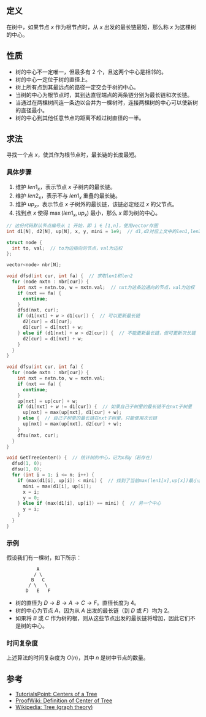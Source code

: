 ## 定义

在树中，如果节点 $x$ 作为根节点时，从 $x$ 出发的最长链最短，那么称 $x$ 为这棵树的中心。

## 性质

-   树的中心不一定唯一，但最多有 $2$ 个，且这两个中心是相邻的。
-   树的中心一定位于树的直径上。
-   树上所有点到其最远点的路径一定交会于树的中心。
-   当树的中心为根节点时，其到达直径端点的两条链分别为最长链和次长链。
-   当通过在两棵树间连一条边以合并为一棵树时，连接两棵树的中心可以使新树的直径最小。
-   树的中心到其他任意节点的距离不超过树直径的一半。

## 求法

寻找一个点 $x$，使其作为根节点时，最长链的长度最短。

### 具体步骤

1.  维护 $len1_x$，表示节点 $x$ 子树内的最长链。
2.  维护 $len2_x$，表示不与 $len1_x$ 重叠的最长链。
3.  维护 $up_x$，表示节点 $x$ 子树外的最长链，该链必定经过 $x$ 的父节点。
4.  找到点 $x$ 使得 $\max(len1_x, up_x)$ 最小，那么 $x$ 即为树的中心。

```cpp
// 这份代码默认节点编号从 1 开始，即 i ∈ [1,n]，使用vector存图
int d1[N], d2[N], up[N], x, y, mini = 1e9;  // d1,d2对应上文中的len1,len2

struct node {
  int to, val;  // to为边指向的节点，val为边权
};

vector<node> nbr[N];

void dfsd(int cur, int fa) {  // 求取len1和len2
  for (node nxtn : nbr[cur]) {
	int nxt = nxtn.to, w = nxtn.val;  // nxt为这条边通向的节点，val为边权
	if (nxt == fa) {
	  continue;
	}
	dfsd(nxt, cur);
	if (d1[nxt] + w > d1[cur]) {  // 可以更新最长链
	  d2[cur] = d1[cur];
	  d1[cur] = d1[nxt] + w;
	} else if (d1[nxt] + w > d2[cur]) {  // 不能更新最长链，但可更新次长链
	  d2[cur] = d1[nxt] + w;
	}
  }
}

void dfsu(int cur, int fa) {
  for (node nxtn : nbr[cur]) {
	int nxt = nxtn.to, w = nxtn.val;
	if (nxt == fa) {
	  continue;
	}
	up[nxt] = up[cur] + w;
	if (d1[nxt] + w != d1[cur]) {  // 如果自己子树里的最长链不在nxt子树里
	  up[nxt] = max(up[nxt], d1[cur] + w);
	} else {  // 自己子树里的最长链在nxt子树里，只能使用次长链
	  up[nxt] = max(up[nxt], d2[cur] + w);
	}
	dfsu(nxt, cur);
  }
}

void GetTreeCenter() {  // 统计树的中心，记为x和y（若存在）
  dfsd(1, 0);
  dfsu(1, 0);
  for (int i = 1; i <= n; i++) {
	if (max(d1[i], up[i]) < mini) {  // 找到了当前max(len1[x],up[x])最小点
	  mini = max(d1[i], up[i]);
	  x = i;
	  y = 0;
	} else if (max(d1[i], up[i]) == mini) {  // 另一个中心
	  y = i;
	}
  }
}
```

### 示例

假设我们有一棵树，如下所示：

```text
           A
          / \
         B   C
        / \   \
       D   E   F
```

-   树的直径为 $D \rightarrow B \rightarrow A \rightarrow C \rightarrow F$。直径长度为 $4$。
-   树的中心为节点 $A$，因为从 $A$ 出发的最长链（到 $D$ 或 $F$）均为 $2$。
-   如果将 $B$ 或 $C$ 作为树的根，则从这些节点出发的最长链将增加，因此它们不是树的中心。

### 时间复杂度

上述算法的时间复杂度为 $O(n)$，其中 $n$ 是树中节点的数量。

## 参考

-   [TutorialsPoint: Centers of a Tree](https://www.tutorialspoint.com/centers-of-a-tree)
-   [ProofWiki: Definition of Center of Tree](https://proofwiki.org/wiki/Definition:Center_of_Tree)
-   [Wikipedia: Tree (graph theory)](https://en.wikipedia.org/wiki/Tree_%28graph_theory%29#Properties)
